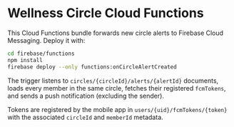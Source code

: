 # Wellness Circle Cloud Functions

This Cloud Functions bundle forwards new circle alerts to Firebase Cloud Messaging. Deploy it with:

```bash
cd firebase/functions
npm install
firebase deploy --only functions:onCircleAlertCreated
```

The trigger listens to `circles/{circleId}/alerts/{alertId}` documents, loads every member in the same circle, fetches their registered `fcmTokens`, and sends a push notification (excluding the sender).

Tokens are registered by the mobile app in `users/{uid}/fcmTokens/{token}` with the associated `circleId` and `memberId` metadata.
